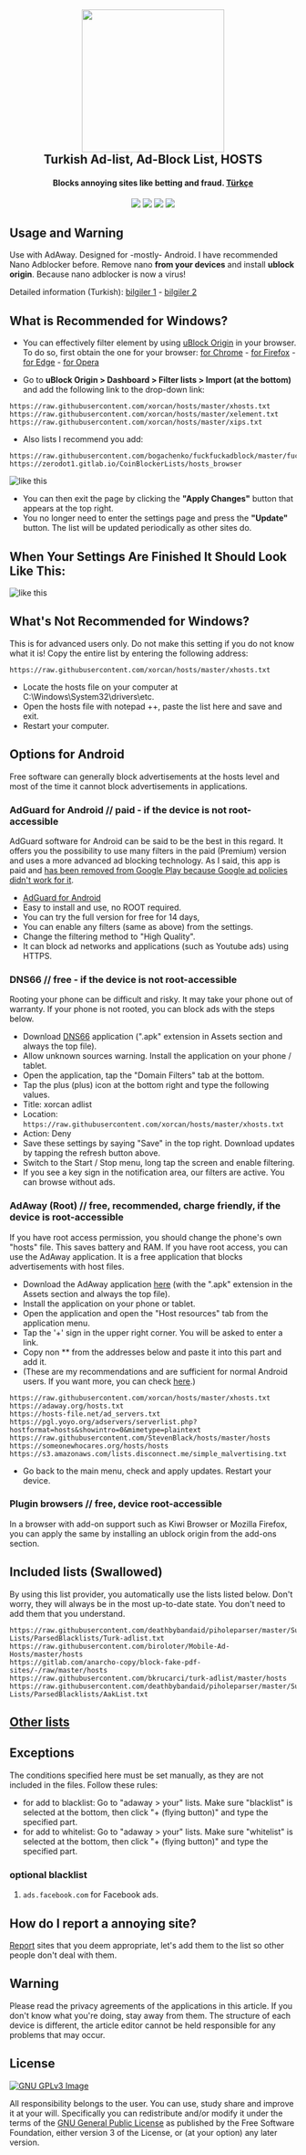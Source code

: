 <h2 align="center"><a href="https://www.google.com/search?&q=t%C3%BCrk+adlist+xorcan" alt="Annoying Sites xorcan türk-adlist"><img src="./ivirzivir/xorcan.hosts.logo.jpg" width="250"></a></br>
<b>Turkish Ad-list, Ad-Block List, HOSTS</b></h2><h4 align="center">Blocks annoying sites like betting and fraud. <a href="https://github.com/xorcan/hosts/blob/master/README.md">Türkçe</a></h4>

<p align="center"><a href="https://www.gnu.org/licenses/gpl-3.0" alt="License: GPLv3"><img src="https://img.shields.io/github/license/xorcan/hosts.svg"></a> <a href="https://www.google.com/search?&q=t%C3%BCrk+adlist+xorcan" alt="Türkçe Ad-listler"><img src="https://img.shields.io/badge/t%C3%BCrk%C3%A7e-reklam%20listesi-f44b42.svg"></a>  <a href="https://github.com/xorcan/hosts/issues" alt="Hatalar"><img src="https://img.shields.io/github/issues/xorcan/hosts.svg"></a> <a href="https://github.com/xorcan/hosts" alt="Görüntülenme Sayısı"><img src="https://visitor-badge.laobi.icu/badge?page_id=xorcan.hosts"></a>

## Usage and Warning

Use with AdAway. Designed for -mostly- Android. I have recommended Nano Adblocker before. Remove nano **from your devices** and install **ublock origin**. Because nano adblocker is now a virus!

Detailed information (Turkish): [bilgiler 1](https://eksisozluk.com/nano-defender--5646917?a=nice) - [bilgiler 2](https://eksisozluk.com/nano-adblocker--5649314?a=nice)

## What is Recommended for Windows?

- You can effectively filter element by using [uBlock Origin](https://github.com/gorhill/uBlock) in your browser. To do so, first obtain the one for your browser: [for Chrome](https://chrome.google.com/webstore/detail/ublock-origin/cjpalhdlnbpafiamejdnhcphjbkeiagm?hl=tr) - 
[for Firefox](https://addons.mozilla.org/tr/firefox/addon/ublock-origin/) - [for Edge](https://microsoftedge.microsoft.com/addons/detail/ublock-origin/odfafepnkmbhccpbejgmiehpchacaeak) - [for Opera](https://microsoftedge.microsoft.com/addons/detail/ublock-origin/odfafepnkmbhccpbejgmiehpchacaeak)

- Go to **uBlock Origin > Dashboard > Filter lists > Import (at the bottom)** and add the following link to the drop-down link:

```
https://raw.githubusercontent.com/xorcan/hosts/master/xhosts.txt
https://raw.githubusercontent.com/xorcan/hosts/master/xelement.txt
https://raw.githubusercontent.com/xorcan/hosts/master/xips.txt
```

- Also lists I recommend you add:

```
https://raw.githubusercontent.com/bogachenko/fuckfuckadblock/master/fuckfuckadblock.txt
https://zerodot1.gitlab.io/CoinBlockerLists/hosts_browser
```

![like this](./ivirzivir/bilgi1.png)

- You can then exit the page by clicking the **"Apply Changes"** button that appears at the top right.
- You no longer need to enter the settings page and press the **"Update"** button. The list will be updated periodically as other sites do. 

## When Your Settings Are Finished It Should Look Like This:

![like this](./ivirzivir/bilgi2.png)

## What's Not Recommended for Windows?

This is for advanced users only. Do not make this setting if you do not know what it is!
Copy the entire list by entering the following address:

```https://raw.githubusercontent.com/xorcan/hosts/master/xhosts.txt```

- Locate the hosts file on your computer at C:\Windows\System32\drivers\etc.
- Open the hosts file with notepad ++, paste the list here and save and exit.
- Restart your computer.

## Options for Android

Free software can generally block advertisements at the hosts level and most of the time it cannot block advertisements in applications.

### AdGuard for Android // paid - if the device is not root-accessible

AdGuard software for Android can be said to be the best in this regard. It offers you the possibility to use many filters in the paid (Premium) version and uses a more advanced ad blocking technology. As I said, this app is paid and [has been removed from Google Play because Google ad policies didn't work for it](https://blog.adguard.com/en/google-removes-adguard-android-app-google-play/).
- [AdGuard for Android](https://adguard.com/tr/adguard-android/overview.html)
- Easy to install and use, no ROOT required.
- You can try the full version for free for 14 days,
- You can enable any filters (same as above) from the settings.
- Change the filtering method to "High Quality".
- It can block ad networks and applications (such as Youtube ads) using HTTPS.

### DNS66 // free - if the device is not root-accessible

Rooting your phone can be difficult and risky. It may take your phone out of warranty. If your phone is not rooted, you can block ads with the steps below.

- Download [DNS66](https://github.com/julian-klode/dns66/releases) application (".apk" extension in Assets section and always the top file).
- Allow unknown sources warning. Install the application on your phone / tablet.
- Open the application, tap the "Domain Filters" tab at the bottom.
- Tap the plus (plus) icon at the bottom right and type the following values.
- Title: xorcan adlist
- Location: ```https://raw.githubusercontent.com/xorcan/hosts/master/xhosts.txt```
- Action: Deny
- Save these settings by saying "Save" in the top right. Download updates by tapping the refresh button above.
- Switch to the Start / Stop menu, long tap the screen and enable filtering.
- If you see a key sign in the notification area, our filters are active. You can browse without ads.

### AdAway (Root) // free, recommended, charge friendly, if the device is root-accessible

If you have root access permission, you should change the phone's own "hosts" file. This saves battery and RAM.
If you have root access, you can use the AdAway application. It is a free application that blocks advertisements with host files.

- Download the AdAway application [here](https://github.com/AdAway/AdAway/releases) (with the ".apk" extension in the Assets section and always the top file).
- Install the application on your phone or tablet.
- Open the application and open the "Host resources" tab from the application menu.
- Tap the '+' sign in the upper right corner. You will be asked to enter a link.
- Copy non ** from the addresses below and paste it into this part and add it.
- (These are my recommendations and are sufficient for normal Android users. If you want more, you can check [here](https://github.com/xorcan/hosts/blob/master/OTHERS.md).)

```
https://raw.githubusercontent.com/xorcan/hosts/master/xhosts.txt
https://adaway.org/hosts.txt
https://hosts-file.net/ad_servers.txt
https://pgl.yoyo.org/adservers/serverlist.php?hostformat=hosts&showintro=0&mimetype=plaintext
https://raw.githubusercontent.com/StevenBlack/hosts/master/hosts
https://someonewhocares.org/hosts/hosts
https://s3.amazonaws.com/lists.disconnect.me/simple_malvertising.txt
```

- Go back to the main menu, check and apply updates. Restart your device.

### Plugin browsers // free, device root-accessible

In a browser with add-on support such as Kiwi Browser or Mozilla Firefox, you can apply the same by installing an ublock origin from the add-ons section.

## Included lists (Swallowed)

By using this list provider, you automatically use the lists listed below. Don't worry, they will always be in the most up-to-date state. You don't need to add them that you understand.

```
https://raw.githubusercontent.com/deathbybandaid/piholeparser/master/Subscribable-Lists/ParsedBlacklists/Turk-adlist.txt
https://raw.githubusercontent.com/biroloter/Mobile-Ad-Hosts/master/hosts
https://gitlab.com/anarcho-copy/block-fake-pdf-sites/-/raw/master/hosts
https://raw.githubusercontent.com/bkrucarci/turk-adlist/master/hosts
https://raw.githubusercontent.com/deathbybandaid/piholeparser/master/Subscribable-Lists/ParsedBlacklists/AakList.txt
```

## [Other lists](https://github.com/xorcan/hosts/blob/master/OTHERS.md)

## Exceptions

The conditions specified here must be set manually, as they are not included in the files. Follow these rules:

- for add to blacklist: Go to "adaway > your" lists. Make sure "blacklist" is selected at the bottom, then click "+ (flying button)" and type the specified part.
- for add to whitelist: Go to "adaway > your" lists. Make sure "whitelist" is selected at the bottom, then click "+ (flying button)" and type the specified part.

### optional blacklist

1. ```ads.facebook.com``` for Facebook ads.

## How do I report a annoying site?

[Report](https://github.com/xorcan/hosts/issues) sites that you deem appropriate, let's add them to the list so other people don't deal with them.

## Warning

Please read the privacy agreements of the applications in this article. If you don't know what you're doing, stay away from them. The structure of each device is different, the article editor cannot be held responsible for any problems that may occur.

## License

[![GNU GPLv3 Image](https://www.gnu.org/graphics/gplv3-127x51.png)](http://www.gnu.org/licenses/gpl-3.0.en.html)  

All responsibility belongs to the user. You can use, study share and improve it at your will. Specifically you can redistribute and/or modify it under the terms of the [GNU General Public License](https://www.gnu.org/licenses/gpl.html) as published by the Free Software Foundation, either version 3 of the License, or (at your option) any later version. 
